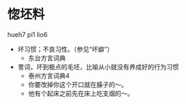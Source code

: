 # 惚坯料
hueh7 pi1 lio6
+ 坏习惯；不良习性。（参见“坏癖”）
  * 东台方言词典
+ 詈词，坏到极点的毛坯，比喻从小就没有养成好的行为习惯
  * 泰州方言词典4
  - 你要改掉你这个开口就在臊子的～。
  - 他有个起床之前先在床上吃支烟的～。

